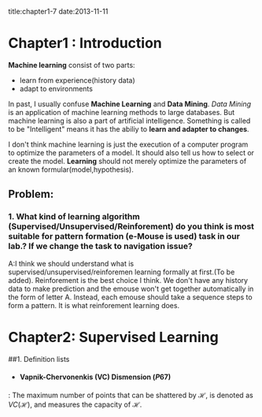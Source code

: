 title:chapter1-7
date:2013-11-11

# Chapter1 : Introduction
**Machine learning** consist of two parts:

* learn from  experience(history data)
* adapt to environments

In past, I usually confuse **Machine Learning** and **Data Mining**. *Data Mining* is an application of machine learning methods to large databases. But machine learning is also a part of artificial intelligence. Something is called to be "Intelligent" means it has the abiliy to **learn and adapter to changes**.

I don't think machine learning is just the execution of a computer program to optimize the parameters of a model. It should also tell us how to select or create the model. **Learning** should not merely optimize the parameters of an known formular(model,hypothesis).

## Problem: 
### 1. What kind of learning algorithm (Supervised/Unsupervised/Reinforement) do you think is most suitable for pattern formation (e-Mouse is used) task in our lab.? If we change the task to navigation issue?
A:I think we should understand what is supervised/unsupervised/reinforemen learning formally at first.(To be added).
Reinforement is the best choice I think. We don't have any history data to make prediction and the emouse won't get together automatically in the form of letter A. Instead, each emouse should take a sequence steps to form a pattern. It is what reinforement learning does. 

# Chapter2: Supervised Learning
##1. Definition lists
- #### Vapnik-Chervonenkis (VC) Dismension ($P67$)

:   The maximum number of points that can be shattered by
$\mathcal{H}$, is denoted as $VC(\mathcal{H})$, and 
measures the capacity of $\mathcal{H}$.



